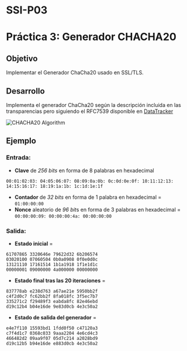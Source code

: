 # SSI-P03
# Práctica 3: Generador CHACHA20
## Objetivo
Implementar el Generador ChaCha20 usado en SSL/TLS.

## Desarrollo
Implementa el generador ChaCha20 según la descripción incluida en las transparencias pero siguiendo el RFC7539 disponible en [DataTracker](https://datatracker.ietf.org/doc/html/rfc8439)

<image src="/docs/chacha.PNG" alt="CHACHA20 Algorithm">

## Ejemplo
### Entrada:
- **Clave** de *256 bits* en forma de 8 palabras en hexadecimal 

`00:01:02:03: 04:05:06:07: 08:09:0a:0b: 0c:0d:0e:0f: 10:11:12:13: 14:15:16:17: 18:19:1a:1b: 1c:1d:1e:1f`

- **Contador** de *32 bits* en forma de 1 palabra en hexadecimal = `01:00:00:00`
- **Nonce** aleatorio de *96 bit*s en forma de 3 palabras en hexadecimal =  
`00:00:00:09: 00:00:00:4a: 00:00:00:00`

### Salida:
- **Estado inicial** =
```
61707865 3320646e 79622d32 6b206574
03020100 07060504 0b0a0908 0f0e0d0c
13121110 17161514 1b1a1918 1f1e1d1c
00000001 09000000 4a000000 00000000
```
- **Estado final tras las 20 iteraciones** = 
```
837778ab e238d763 a67ae21e 5950bb2f
c4f2d0c7 fc62bb2f 8fa018fc 3f5ec7b7
335271c2 f29489f3 eabda8fc 82e46ebd
d19c12b4 b04e16de 9e83d0cb 4e3c50a2
```
- **Estado de salida del generador** =
```
e4e7f110 15593bd1 1fdd0f50 c47120a3
c7f4d1c7 0368c033 9aaa2204 4e6cd4c3
466482d2 09aa9f07 05d7c214 a2028bd9
d19c12b5 b94e16de e883d0cb 4e3c50a2
```
